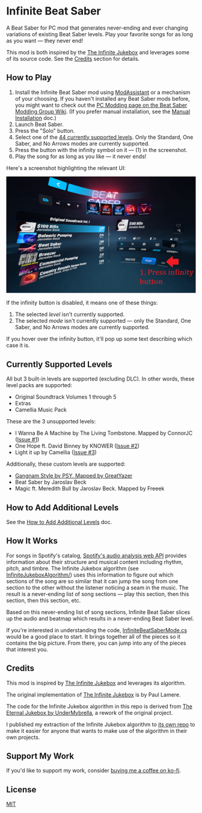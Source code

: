 # Infinite Beat Saber

A Beat Saber for PC mod that generates never-ending and ever changing variations of existing Beat Saber levels. Play your favorite songs for as long as you want &mdash; they never end!

This mod is both inspired by the [The Infinite Jukebox](https://musicmachinery.com/2012/11/12/the-infinite-jukebox/) and leverages some of its source code. See the [Credits](#credits) section for details.

## How to Play

1. Install the Infinite Beat Saber mod using [ModAssistant](https://github.com/Assistant/ModAssistant/) or a mechanism of your choosing. If you haven't installed any Beat Saber mods before, you might want to check out the [PC Modding page on the Beat Saber Modding Group Wiki](https://bsmg.wiki/pc-modding.html). (If you prefer manual installation, see the [Manual Installation](./docs/manual-installation.md) doc.)
1. Launch Beat Saber.
1. Press the "Solo" button.
1. Select one of the [44 currently supported levels](#currently-supported-levels). Only the Standard, One Saber, and No Arrows modes are currently supported.
1. Press the button with the infinity symbol on it &mdash; (1) in the screenshot.
1. Play the song for as long as you like &mdash; it never ends!

Here's a screenshot highlighting the relevant UI:

![Screenshot highlighting the Custom Levels and infinity buttons](./docs/interface-intro.png)

If the infinity button is disabled, it means one of these things:
1. The selected *level* isn't currently supported.
1. The selected *mode* isn't currently supported &mdash; only the Standard, One Saber, and No Arrows modes are currently supported.

If you hover over the infinity button, it'll pop up some text describing which case it is.

## Currently Supported Levels

All but 3 built-in levels are supported (excluding DLC). In other words, these level packs are supported:
- Original Soundtrack Volumes 1 through 5
- Extras
- Camellia Music Pack

These are the 3 unsupported levels:
- I Wanna Be A Machine by The Living Tombstone. Mapped by ConnorJC ([Issue #1](https://github.com/rigdern/InfiniteBeatSaber/issues/1))
- One Hope ft. David Binney by KNOWER ([Issue #2](https://github.com/rigdern/InfiniteBeatSaber/issues/2))
- Light it up by Camellia ([Issue #3](https://github.com/rigdern/InfiniteBeatSaber/issues/3))

Additionally, these custom levels are supported:
- [Gangnam Style by PSY. Mapped by GreatYazer](https://bsaber.com/songs/141/)
- Beat Saber by Jaroslav Beck
- Magic ft. Meredith Bull by Jaroslav Beck. Mapped by Freeek

## How to Add Additional Levels

See the [How to Add Additional Levels](./docs/how-to-add-additional-levels.md) doc.

## How It Works

For songs in Spotify's catalog, [Spotify's audio analysis web API](https://developer.spotify.com/documentation/web-api/reference/get-audio-analysis) provides information about their structure and musical content including rhythm, pitch, and timbre. The Infinite Jukebox algorithm (see [InfiniteJukeboxAlgorithm/](./InfiniteBeatSaber/InfiniteJukeboxAlgorithm/)) uses this information to figure out which sections of the song are so similar that it can jump the song from one section to the other without the listener noticing a seam in the music. The result is a never-ending list of song sections &mdash; play this section, then this section, then this section, etc.

Based on this never-ending list of song sections, Infinite Beat Saber slices up the audio and beatmap which results in a never-ending Beat Saber level.

If you're interested in understanding the code, [InfiniteBeatSaberMode.cs](./InfiniteBeatSaber/InfiniteBeatSaberMode.cs) would be a good place to start. It brings together all of the pieces so it contains the big picture. From there, you can jump into any of the pieces that interest you.

## Credits

This mod is inspired by [The Infinite Jukebox](https://musicmachinery.com/2012/11/12/the-infinite-jukebox/) and leverages its algorithm.

The original implementation of [The Infinite Jukebox](https://musicmachinery.com/2012/11/12/the-infinite-jukebox/) is by Paul Lamere.

The code for the Infinite Jukebox algorithm in this repo is derived from [The Eternal Jukebox by UnderMybrella](https://github.com/UnderMybrella/EternalJukebox/), a rework of the original project.

I published my extraction of the Infinite Jukebox algorithm to [its own repo](https://github.com/rigdern/InfiniteJukeboxAlgorithm) to make it easier for anyone that wants to make use of the algorithm in their own projects.

## Support My Work

If you'd like to support my work, consider [buying me a coffee on ko-fi](https://ko-fi.com/adamcomella).

## License

[MIT](./LICENSE)
